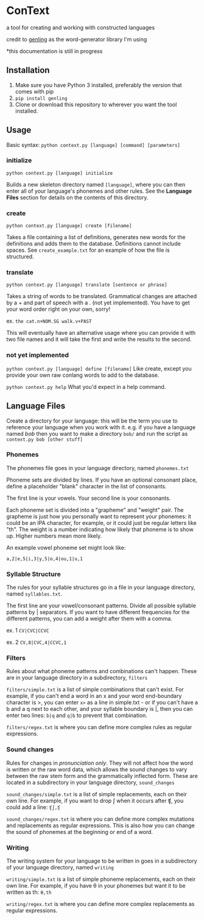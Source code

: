 # ConText
a tool for creating and working with constructed languages

credit to [genling](https://github.com/2sh/genling) as the word-generator library I'm using

*this documentation is still in progress

## Installation
1. Make sure you have Python 3 installed, preferably the version that comes with pip
2. `pip install genling`
3. Clone or download this repository to wherever you want the tool installed.

## Usage
Basic syntax: `python context.py [language] [command] [parameters]`

### initialize
`python context.py [language] initialize`

Builds a new skeleton directory named `[language]`, where you can then enter all of your language's phonemes and other rules. See the **Language Files** section for details on the contents of this directory. 

### create
`python context.py [language] create [filename]`

Takes a file containing a list of definitions, generates new words for the definitions and adds them to the database. Definitions cannot include spaces. See `create_example.txt` for an example of how the file is structured.

### translate
`python context.py [language] translate [sentence or phrase]`

Takes a string of words to be translated. Grammatical changes are attached by a + and part of speech with a . (not yet implemented). You have to get your word order right on your own, sorry!

ex.
`the cat.n+NOM.SG walk.v+PAST`

This will eventually have an alternative usage where you can provide it with two file names and it will take the first and write the results to the second.

### not yet implemented
`python context.py [language] define [filename]`
Like create, except you provide your own raw conlang words to add to the database.

`python context.py help`
What you'd expect in a help command.


## Language Files
Create a directory for your language: this will be the term you use to reference your language when you work with it. e.g. if you have a language named *bob* then you want to make a directory `bob/` and run the script as `context.py bob [other stuff]`

### Phonemes
The phonemes file goes in your language directory, named `phonemes.txt`

Phoneme sets are divided by lines. If you have an optional consonant place, define a placeholder "blank" character in the list of consonants.

The first line is your vowels. Your second line is your consonants.

Each phoneme set is divided into a "grapheme" and "weight" pair. The grapheme is just how you personally want to represent your phonemes: it could be an IPA character, for example, or it could just be regular letters like "th". The weight is a number indicating how likely that phoneme is to show up. Higher numbers mean more likely.

An example vowel phoneme set might look like:

`a,2|e,5|i,3|y,5|o,4|ou,1|u,1`

### Syllable Structure
The rules for your syllable structures go in a file in your language directory, named `syllables.txt`.

The first line are your vowel/consonant patterns. Divide all possible syllable patterns by | separators. If you want to have different frequencies for the different patterns, you can add a weight after them with a comma.

ex. 1
`CV|CVC|CCVC`

ex. 2
`CV,8|CVC,4|CCVC,1`

### Filters
Rules about what phoneme patterns and combinations can't happen. These are in your language directory in a subdirectory, `filters`

`filters/simple.txt` is a list of simple combinations that can't exist. For example, if you can't end a word in an x and your word end-boundary character is >, you can enter `x>` as a line in simple.txt - or if you can't have a b and a q next to each other, and your syllable boundary is |, then you can enter two lines: `b|q` and `q|b` to prevent that combination.

`filters/regex.txt` is where you can define more complex rules as regular expressions.

### Sound changes
Rules for changes in *pronunciation only*. They will not affect how the word is written or the raw word data, which allows the sound changes to vary between the raw stem form and the grammatically inflected form. These are located in a subdirectory in your language directory, `sound_changes`

`sound_changes/simple.txt` is a list of simple replacements, each on their own line. For example, if you want to drop ʃ when it occurs after ʧ, you could add a line: `ʧʃ,ʧ`

`sound_changes/regex.txt` is where you can define more complex mutations and replacements as regular expressions. This is also how you can change the sound of phonemes at the beginning or end of a word.

### Writing
The writing system for your language to be written in goes in a subdirectory of your language directory, named `writing`

`writing/simple.txt` is a list of simple phoneme replacements, each on their own line. For example, if you have θ in your phonemes but want it to be written as th: `θ,th`

`writing/regex.txt` is where you can define more complex replacements as regular expressions.